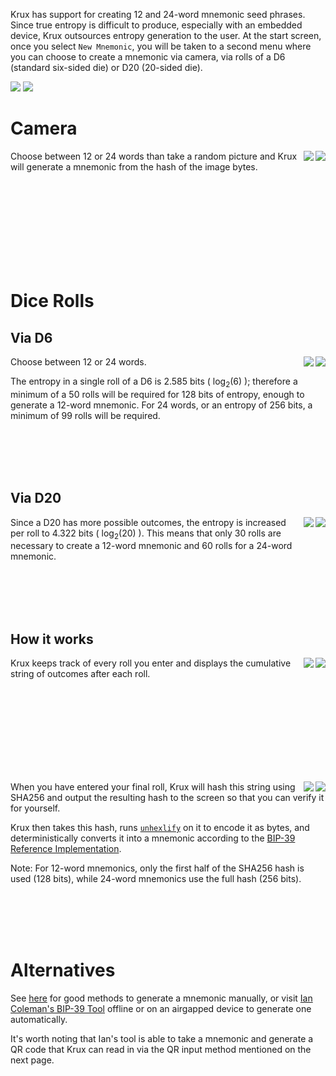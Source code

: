 Krux has support for creating 12 and 24-word mnemonic seed phrases. Since true entropy is difficult to produce, especially with an embedded device, Krux outsources entropy generation to the user.
At the start screen, once you select `New Mnemonic`, you will be taken to a second menu where you can choose to create a mnemonic via camera, via rolls of a D6 (standard six-sided die) or D20 (20-sided die).

<img src="../../img/maixpy_m5stickv/new-mnemonic-options-125.png">
<img src="../../img/maixpy_amigo_tft/new-mnemonic-options-150.png">

# Camera

<img src="../../img/maixpy_m5stickv/new-mnemonic-via-snapshot-sha256-125.png" align="right">
<img src="../../img/maixpy_amigo_tft/new-mnemonic-via-snapshot-sha256-150.png" align="right">

 Choose between 12 or 24 words than take a random picture and Krux will generate a mnemonic from the hash of the image bytes.

<br><br><br><br>
<br><br><br><br>

# Dice Rolls
 
## Via D6

<img src="../../img/maixpy_m5stickv/new-mnemonic-via-d6-roll-1-125.png" align="right">
<img src="../../img/maixpy_amigo_tft/new-mnemonic-via-d6-roll-1-150.png" align="right">

Choose between 12 or 24 words.

The entropy in a single roll of a D6 is 2.585 bits ( log<sub>2</sub>(6) ); therefore a minimum of a 50 rolls will be required for 128 bits of entropy, enough to generate a 12-word mnemonic. For 24 words, or an entropy of 256 bits, a minimum of 99 rolls will be required.

<br><br><br><br>

## Via D20

<img src="../../img/maixpy_m5stickv/new-mnemonic-via-d20-roll-1-125.png" align="right">
<img src="../../img/maixpy_amigo_tft/new-mnemonic-via-d20-roll-1-150.png" align="right">

Since a D20 has more possible outcomes, the entropy is increased per roll to 4.322 bits ( log<sub>2</sub>(20) ). This means that only 30 rolls are necessary to create a 12-word mnemonic and 60 rolls for a 24-word mnemonic.

<br><br><br><br>

## How it works

<img src="../../img/maixpy_m5stickv/new-mnemonic-via-d6-roll-string-125.png" align="right">
<img src="../../img/maixpy_amigo_tft/new-mnemonic-via-d6-roll-string-150.png" align="right">

Krux keeps track of every roll you enter and displays the cumulative string of outcomes after each roll. 

<br><br><br><br>
<br><br><br><br>

<img src="../../img/maixpy_m5stickv/new-mnemonic-via-d6-roll-sha256-125.png" align="right">
<img src="../../img/maixpy_amigo_tft/new-mnemonic-via-d6-roll-sha256-150.png" align="right">

When you have entered your final roll, Krux will hash this string using SHA256 and output the resulting hash to the screen so that you can verify it for yourself.

Krux then takes this hash, runs [`unhexlify`](https://docs.python.org/3/library/binascii.html#binascii.unhexlify) on it to encode it as bytes, and deterministically converts it into a mnemonic according to the [BIP-39 Reference Implementation](https://github.com/trezor/python-mnemonic/blob/6b7ebdb3624bbcae1a7b3c5485427a5587795120/src/mnemonic/mnemonic.py#L189-L207).

Note: For 12-word mnemonics, only the first half of the SHA256 hash is used (128 bits), while 24-word mnemonics use the full hash (256 bits).

<br><br><br><br>

# Alternatives
See [here](https://vault12.com/securemycrypto/cryptocurrency-security-how-to/seed-phrase-creation/) for good methods to generate a mnemonic manually, or visit [Ian Coleman's BIP-39 Tool](https://iancoleman.io/bip39/) offline or on an airgapped device to generate one automatically. 

It's worth noting that Ian's tool is able to take a mnemonic and generate a QR code that Krux can read in via the QR input method mentioned on the next page.

